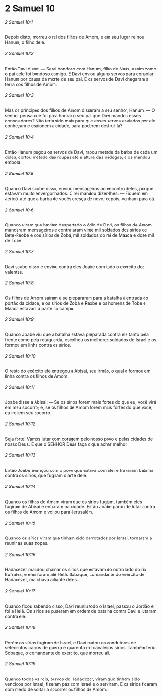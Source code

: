 # 2 Samuel 10

###### 2 Samuel 10:1

Depois disto, morreu o rei dos filhos de Amom, e em seu lugar reinou Hanum, o filho dele.

###### 2 Samuel 10:2

Então Davi disse: — Serei bondoso com Hanum, filho de Naás, assim como o pai dele foi bondoso comigo. E Davi enviou alguns servos para consolar Hanum por causa da morte de seu pai. E os servos de Davi chegaram à terra dos filhos de Amom.

###### 2 Samuel 10:3

Mas os príncipes dos filhos de Amom disseram a seu senhor, Hanum: — O senhor pensa que foi para honrar o seu pai que Davi mandou esses consoladores? Não teria sido mais para que esses servos enviados por ele conheçam e espionem a cidade, para poderem destruí-la?

###### 2 Samuel 10:4

Então Hanum pegou os servos de Davi, rapou metade da barba de cada um deles, cortou metade das roupas até a altura das nádegas, e os mandou embora.

###### 2 Samuel 10:5

Quando Davi soube disso, enviou mensageiros ao encontro deles, porque estavam muito envergonhados. O rei mandou dizer-lhes: — Fiquem em Jericó, até que a barba de vocês cresça de novo; depois, venham para cá.

###### 2 Samuel 10:6

Quando viram que haviam despertado o ódio de Davi, os filhos de Amom mandaram mensageiros e contrataram vinte mil soldados dos sírios de Bete-Reobe e dos sírios de Zobá, mil soldados do rei de Maaca e doze mil de Tobe.

###### 2 Samuel 10:7

Davi soube disso e enviou contra eles Joabe com todo o exército dos valentes.

###### 2 Samuel 10:8

Os filhos de Amom saíram e se prepararam para a batalha à entrada do portão da cidade, e os sírios de Zobá e Reobe e os homens de Tobe e Maaca estavam à parte no campo.

###### 2 Samuel 10:9

Quando Joabe viu que a batalha estava preparada contra ele tanto pela frente como pela retaguarda, escolheu os melhores soldados de Israel e os formou em linha contra os sírios.

###### 2 Samuel 10:10

O resto do exército ele entregou a Abisai, seu irmão, o qual o formou em linha contra os filhos de Amom.

###### 2 Samuel 10:11

Joabe disse a Abisai: — Se os sírios forem mais fortes do que eu, você virá em meu socorro; e, se os filhos de Amom forem mais fortes do que você, eu irei em seu socorro.

###### 2 Samuel 10:12

Seja forte! Vamos lutar com coragem pelo nosso povo e pelas cidades de nosso Deus. E que o SENHOR Deus faça o que achar melhor.

###### 2 Samuel 10:13

Então Joabe avançou com o povo que estava com ele, e travaram batalha contra os sírios, que fugiram diante dele.

###### 2 Samuel 10:14

Quando os filhos de Amom viram que os sírios fugiam, também eles fugiram de Abisai e entraram na cidade. Então Joabe parou de lutar contra os filhos de Amom e voltou para Jerusalém.

###### 2 Samuel 10:15

Quando os sírios viram que tinham sido derrotados por Israel, tornaram a reunir as suas tropas.

###### 2 Samuel 10:16

Hadadezer mandou chamar os sírios que estavam do outro lado do rio Eufrates, e eles foram até Helã. Sobaque, comandante do exército de Hadadezer, marchava adiante deles.

###### 2 Samuel 10:17

Quando ficou sabendo disso, Davi reuniu todo o Israel, passou o Jordão e foi a Helã. Os sírios se puseram em ordem de batalha contra Davi e lutaram contra ele.

###### 2 Samuel 10:18

Porém os sírios fugiram de Israel, e Davi matou os condutores de setecentos carros de guerra e quarenta mil cavaleiros sírios. Também feriu Sobaque, o comandante do exército, que morreu ali.

###### 2 Samuel 10:19

Quando todos os reis, servos de Hadadezer, viram que tinham sido vencidos por Israel, fizeram paz com Israel e o serviram. E os sírios ficaram com medo de voltar a socorrer os filhos de Amom.

